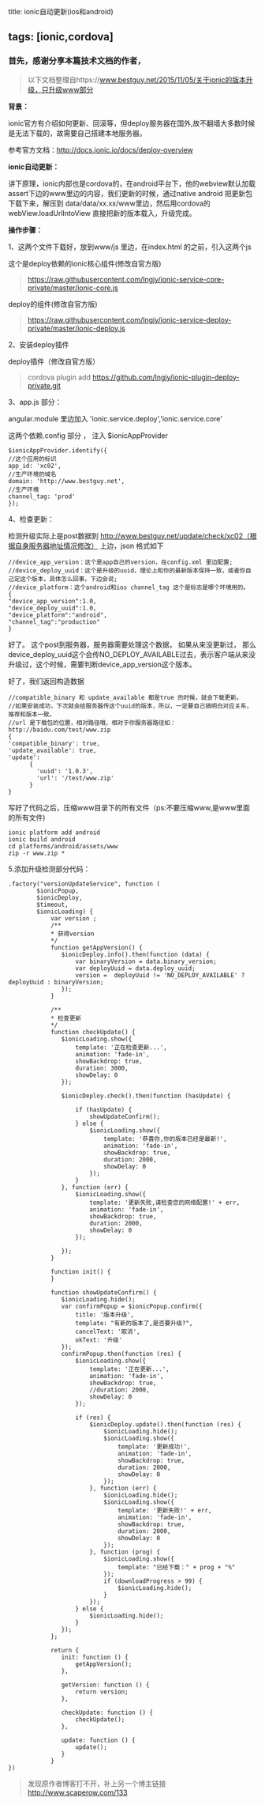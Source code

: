 title: ionic自动更新(ios和android)

tags: [ionic,cordova]
---------------------

### 首先，感谢分享本篇技术文档的作者，

> 以下文档整理自https://www.bestguy.net/2015/11/05/关于ionic的版本升级，只升级www部分

**背景：**

ionic官方有介绍如何更新、回滚等，但deploy服务器在国外,故不翻墙大多数时候是无法下载的，故需要自己搭建本地服务器。

参考官方文档：http://docs.ionic.io/docs/deploy-overview

**ionic自动更新：**

讲下原理，ionic内部也是cordova的，在android平台下，他的webview默认加载assert下边的www里边的内容，我们更新的时候，通过native android 把更新包下载下来，解压到 data/data/xx.xx/www里边，然后用cordova的 webView.loadUrlIntoView 直接把新的版本载入，升级完成。

<!-- more -->

**操作步骤：**

1、这两个文件下载好，放到www/js 里边，在index.html 的之前，引入这两个js

这个是deploy依赖的ionic核心组件(修改自官方版)

> https://raw.githubusercontent.com/lngjy/ionic-service-core-private/master/ionic-core.js

deploy的组件(修改自官方版)

> https://raw.githubusercontent.com/lngjy/ionic-service-deploy-private/master/ionic-deploy.js

2、安装deploy插件

deploy插件（修改自官方版）

> cordova plugin add https://github.com/lngjy/ionic-plugin-deploy-private.git

3、app.js 部分：

angular.module 里边加入 'ionic.service.deploy','ionic.service.core'

这两个依赖.config 部分 ， 注入 $ionicAppProvider

```
$ionicAppProvider.identify({
//这个应用的标识
app_id: 'xc02',
//生产环境的域名
domain: 'http://www.bestguy.net',
//生产环境
channel_tag: 'prod'
});
```

4、检查更新：

检测升级实际上是post数据到 http://www.bestguy.net/update/check/xc02（根据自身服务器地址情况修改） 上边，json 格式如下

```
//device_app_version：这个是app自己的version，在config.xml 里边配置;
//device_deploy_uuid：这个是升级的uuid，理论上和你的最新版本保持一致，或者你自己定这个版本，具体怎么回事，下边会说;
//device_platform：这个android和ios channel_tag 这个是标志是哪个环境用的。
{
"device_app_version":1.0,
"device_deploy_uuid":1.0,
"device_platform":"android",
"channel_tag":"production"
}
```

好了。 这个post到服务器，服务器需要处理这个数据， 如果从来没更新过， 那么device_deploy_uuid这个会传NO_DEPLOY_AVAILABLE过去，表示客户端从来没升级过，这个时候，需要判断device_app_version这个版本。

好了，我们返回构造数据

```
//compatible_binary 和 update_available 都是true 的时候，就会下载更新。
//如果安装成功，下次就会给服务器传这个uuid的版本，所以，一定要自己搞明白对应关系，推荐和版本一致。
//url 是下载包的位置，相对路径哦，相对于你服务器路径如：http://baidu.com/test/www.zip
{
'compatible_binary': true,
'update_available': true,
'update':
      {
        'uuid': '1.0.3',
        'url': '/test/www.zip'
      }
}
```

写好了代码之后，压缩www目录下的所有文件（ps:不要压缩www,是www里面的所有文件)

```
ionic platform add android
ionic build android
cd platforms/android/assets/www
zip -r www.zip *
```

5.添加升级检测部分代码：

```
.factory("versionUpdateService", function (
        $ionicPopup,
        $ionicDeploy,
        $timeout,
        $ionicLoading) {
            var version ;
            /**
            * 获得version
            */
            function getAppVersion() {
               $ionicDeploy.info().then(function (data) {
                   var binaryVersion = data.binary_version;
                   var deployUuid = data.deploy_uuid;
                   version =  deployUuid != 'NO_DEPLOY_AVAILABLE' ? deployUuid : binaryVersion;
               });
            }

            /**
            * 检查更新
            */
            function checkUpdate() {
               $ionicLoading.show({
                   template: '正在检查更新...',
                   animation: 'fade-in',
                   showBackdrop: true,
                   duration: 3000,
                   showDelay: 0
               });

               $ionicDeploy.check().then(function (hasUpdate) {

                   if (hasUpdate) {
                       showUpdateConfirm();
                   } else {
                       $ionicLoading.show({
                           template: '恭喜你,你的版本已经是最新!',
                           animation: 'fade-in',
                           showBackdrop: true,
                           duration: 2000,
                           showDelay: 0
                       });
                   }
               }, function (err) {
                   $ionicLoading.show({
                       template: '更新失败,请检查您的网络配置!' + err,
                       animation: 'fade-in',
                       showBackdrop: true,
                       duration: 2000,
                       showDelay: 0
                   });

               });
            }

            function init() {
            }

            function showUpdateConfirm() {
               $ionicLoading.hide();
               var confirmPopup = $ionicPopup.confirm({
                   title: '版本升级',
                   template: "有新的版本了,是否要升级?",
                   cancelText: '取消',
                   okText: '升级'
               });
               confirmPopup.then(function (res) {
                   $ionicLoading.show({
                       template: '正在更新...',
                       animation: 'fade-in',
                       showBackdrop: true,
                       //duration: 2000,
                       showDelay: 0
                   });

                   if (res) {
                       $ionicDeploy.update().then(function (res) {
                           $ionicLoading.hide();
                           $ionicLoading.show({
                               template: '更新成功!',
                               animation: 'fade-in',
                               showBackdrop: true,
                               duration: 2000,
                               showDelay: 0
                           });
                       }, function (err) {
                           $ionicLoading.hide();
                           $ionicLoading.show({
                               template: '更新失败!' + err,
                               animation: 'fade-in',
                               showBackdrop: true,
                               duration: 2000,
                               showDelay: 0
                           });
                       }, function (prog) {
                           $ionicLoading.show({
                               template: "已经下载：" + prog + "%"
                           });
                           if (downloadProgress > 99) {
                               $ionicLoading.hide();
                           }
                       });
                   } else {
                       $ionicLoading.hide();
                   }
               });
            };

            return {
               init: function () {
                   getAppVersion();
               },

               getVersion: function () {
                   return version;
               },

               checkUpdate: function () {
                   checkUpdate();
               },

               update: function () {
                   update();
               }
            }
})
```

> 发现原作者博客打不开，补上另一个博主链接 http://www.scaperow.com/133
